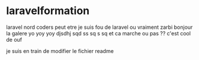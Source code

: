 # laravelformation
laravel nord coders
peut etre je suis fou de laravel ou vraiment zarbi 
bonjour la galere
yo yoy yoy 
djsdhj
sqd
ss
sq
s
sq
et ca  marche ou pas ??
c'est cool de ouf

je suis en train de modifier le fichier readme

